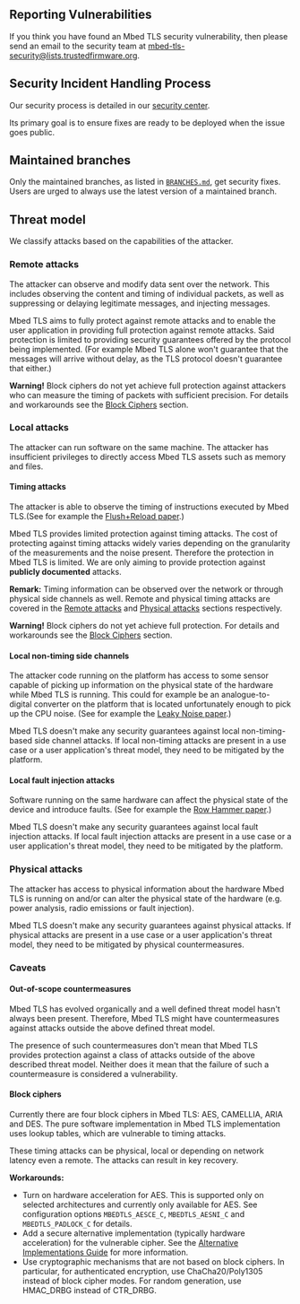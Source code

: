 ## Reporting Vulnerabilities

If you think you have found an Mbed TLS security vulnerability, then please
send an email to the security team at
<mbed-tls-security@lists.trustedfirmware.org>.

## Security Incident Handling Process

Our security process is detailed in our
[security
center](https://developer.trustedfirmware.org/w/mbed-tls/security-center/).

Its primary goal is to ensure fixes are ready to be deployed when the issue
goes public.

## Maintained branches

Only the maintained branches, as listed in [`BRANCHES.md`](BRANCHES.md),
get security fixes.
Users are urged to always use the latest version of a maintained branch.

## Threat model

We classify attacks based on the capabilities of the attacker.

### Remote attacks

The attacker can observe and modify data sent over the network. This includes
observing the content and timing of individual packets, as well as suppressing
or delaying legitimate messages, and injecting messages.

Mbed TLS aims to fully protect against remote attacks and to enable the user
application in providing full protection against remote attacks. Said
protection is limited to providing security guarantees offered by the protocol
being implemented. (For example Mbed TLS alone won't guarantee that the
messages will arrive without delay, as the TLS protocol doesn't guarantee that
either.)

**Warning!** Block ciphers do not yet achieve full protection against attackers
who can measure the timing of packets with sufficient precision. For details
and workarounds see the [Block Ciphers](#block-ciphers) section.

### Local attacks

The attacker can run software on the same machine. The attacker has
insufficient privileges to directly access Mbed TLS assets such as memory and
files.

#### Timing attacks

The attacker is able to observe the timing of instructions executed by Mbed
TLS.(See for example the [Flush+Reload
paper](https://eprint.iacr.org/2013/448.pdf).)

Mbed TLS provides limited protection against timing attacks. The cost of
protecting against timing attacks widely varies depending on the granularity of
the measurements and the noise present. Therefore the protection in Mbed TLS is
limited. We are only aiming to provide protection against **publicly
documented** attacks.

**Remark:** Timing information can be observed over the network or through
physical side channels as well. Remote and physical timing attacks are covered
in the [Remote attacks](remote-attacks) and [Physical
attacks](physical-attacks) sections respectively.

**Warning!** Block ciphers do not yet achieve full protection. For
details and workarounds see the [Block Ciphers](#block-ciphers) section.

#### Local non-timing side channels

The attacker code running on the platform has access to some sensor capable of
picking up information on the physical state of the hardware while Mbed TLS is
running. This could for example be an analogue-to-digital converter on the
platform that is located unfortunately enough to pick up the CPU noise. (See
for example the [Leaky Noise
paper](https://tches.iacr.org/index.php/TCHES/article/view/8297).)

Mbed TLS doesn't make any security guarantees against local non-timing-based
side channel attacks. If local non-timing attacks are present in a use case or
a user application's threat model, they need to be mitigated by the platform.

#### Local fault injection attacks

Software running on the same hardware can affect the physical state of the
device and introduce faults. (See for example the [Row Hammer
paper](https://users.ece.cmu.edu/~yoonguk/papers/kim-isca14.pdf).)

Mbed TLS doesn't make any security guarantees against local fault injection
attacks. If local fault injection attacks are present in a use case or a user
application's threat model, they need to be mitigated by the platform.

### Physical attacks

The attacker has access to physical information about the hardware Mbed TLS is
running on and/or can alter the physical state of the hardware (e.g. power
analysis, radio emissions or fault injection).

Mbed TLS doesn't make any security guarantees against physical attacks. If
physical attacks are present in a use case or a user application's threat
model, they need to be mitigated by physical countermeasures.

### Caveats

#### Out-of-scope countermeasures

Mbed TLS has evolved organically and a well defined threat model hasn't always
been present. Therefore, Mbed TLS might have countermeasures against attacks
outside the above defined threat model.

The presence of such countermeasures don't mean that Mbed TLS provides
protection against a class of attacks outside of the above described threat
model. Neither does it mean that the failure of such a countermeasure is
considered a vulnerability.

#### Block ciphers

Currently there are four block ciphers in Mbed TLS: AES, CAMELLIA, ARIA and
DES. The pure software implementation in Mbed TLS implementation uses lookup
tables, which are vulnerable to timing attacks.

These timing attacks can be physical, local or depending on network latency
even a remote. The attacks can result in key recovery.

**Workarounds:**

- Turn on hardware acceleration for AES. This is supported only on selected
  architectures and currently only available for AES. See configuration options
  `MBEDTLS_AESCE_C`, `MBEDTLS_AESNI_C` and `MBEDTLS_PADLOCK_C` for details.
- Add a secure alternative implementation (typically hardware acceleration) for
  the vulnerable cipher. See the [Alternative Implementations
Guide](docs/architecture/alternative-implementations.md) for more information.
- Use cryptographic mechanisms that are not based on block ciphers. In
  particular, for authenticated encryption, use ChaCha20/Poly1305 instead of
  block cipher modes. For random generation, use HMAC\_DRBG instead of CTR\_DRBG.

